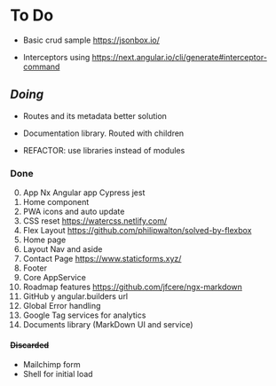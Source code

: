 # To Do

- Basic crud sample https://jsonbox.io/

- Interceptors using https://next.angular.io/cli/generate#interceptor-command

## _Doing_

- Routes and its metadata better solution

- Documentation library. Routed with children

- REFACTOR: use libraries instead of modules

### Done

0. App Nx Angular app Cypress jest
1. Home component
2. PWA icons and auto update
3. CSS reset https://watercss.netlify.com/
4. Flex Layout https://github.com/philipwalton/solved-by-flexbox
5. Home page
6. Layout Nav and aside
7. Contact Page https://www.staticforms.xyz/
8. Footer
9. Core AppService
10. Roadmap features https://github.com/jfcere/ngx-markdown
11. GitHub y angular.builders url
12. Global Error handling
13. Google Tag services for analytics
14. Documents library (MarkDown UI and service)

#### ~~Discarded~~

- Mailchimp form
- Shell for initial load
